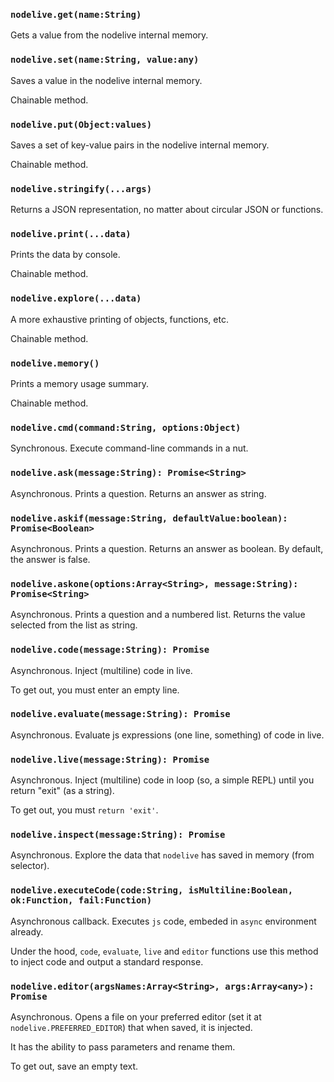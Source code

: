 
### `nodelive.get(name:String)`

Gets a value from the nodelive internal memory.




### `nodelive.set(name:String, value:any)`

Saves a value in the nodelive internal memory.

Chainable method.




### `nodelive.put(Object:values)`

Saves a set of key-value pairs in the nodelive internal memory.

Chainable method.




### `nodelive.stringify(...args)`

Returns a JSON representation, no matter about circular JSON or functions.




### `nodelive.print(...data)`

Prints the data by console.

Chainable method.




### `nodelive.explore(...data)`

A more exhaustive printing of objects, functions, etc.

Chainable method.




### `nodelive.memory()`

Prints a memory usage summary.

Chainable method.




### `nodelive.cmd(command:String, options:Object)`

Synchronous. Execute command-line commands in a nut.




### `nodelive.ask(message:String): Promise<String>`

Asynchronous. Prints a question. Returns an answer as string.




### `nodelive.askif(message:String, defaultValue:boolean): Promise<Boolean>`

Asynchronous. Prints a question. Returns an answer as boolean. By default, the answer is false.




### `nodelive.askone(options:Array<String>, message:String): Promise<String>`

Asynchronous. Prints a question and a numbered list. Returns the value selected from the list as string.




### `nodelive.code(message:String): Promise`

Asynchronous. Inject (multiline) code in live.

To get out, you must enter an empty line.




### `nodelive.evaluate(message:String): Promise`

Asynchronous. Evaluate js expressions (one line, something) of code in live.




### `nodelive.live(message:String): Promise`

Asynchronous. Inject (multiline) code in loop (so, a simple REPL) until you return "exit" (as a string).

To get out, you must `return 'exit'`.




### `nodelive.inspect(message:String): Promise`

Asynchronous. Explore the data that `nodelive` has saved in memory (from selector).




### `nodelive.executeCode(code:String, isMultiline:Boolean, ok:Function, fail:Function)`

Asynchronous callback. Executes `js` code, embeded in `async` environment already.

Under the hood, `code`, `evaluate`, `live` and `editor` functions use this method to inject code
and output a standard response.




### `nodelive.editor(argsNames:Array<String>, args:Array<any>): Promise`

Asynchronous. Opens a file on your preferred editor (set it at `nodelive.PREFERRED_EDITOR`)
that when saved, it is injected.

It has the ability to pass parameters and rename them.

To get out, save an empty text.



